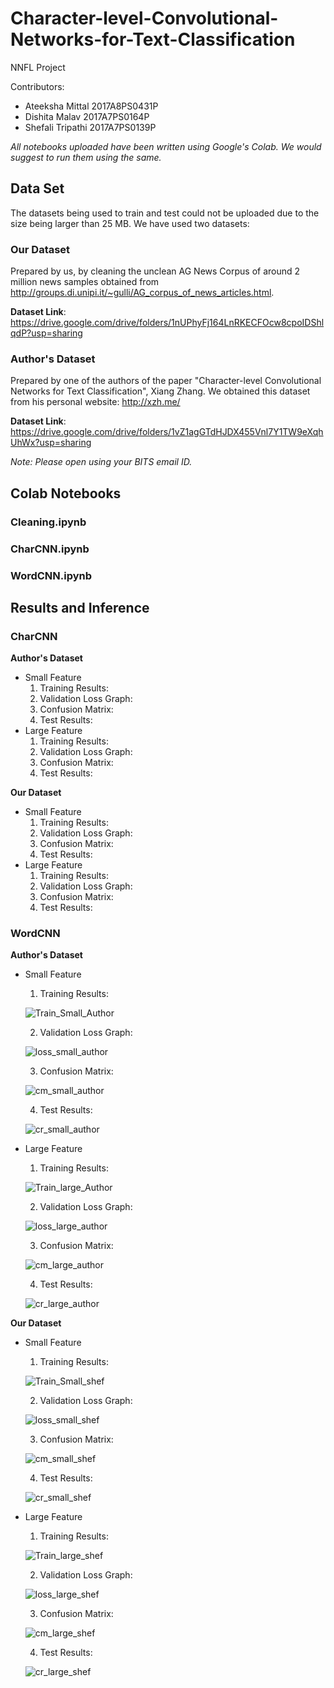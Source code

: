 # Character-level-Convolutional-Networks-for-Text-Classification
NNFL Project

Contributors: 
- Ateeksha Mittal 2017A8PS0431P
- Dishita Malav 2017A7PS0164P
- Shefali Tripathi 2017A7PS0139P

*All notebooks uploaded have been written using Google's Colab. We would suggest to run them using the same.*

## Data Set

The datasets being used to train and test could not be uploaded due to the size being larger than 25 MB.
We have used two datasets:

### Our Dataset

Prepared by us, by cleaning the unclean AG News Corpus of around 2 million news samples obtained from http://groups.di.unipi.it/~gulli/AG_corpus_of_news_articles.html. 

**Dataset Link**: https://drive.google.com/drive/folders/1nUPhyFj164LnRKECFOcw8cpoIDShlqdP?usp=sharing

### Author's Dataset

Prepared by one of the authors of the paper "Character-level Convolutional Networks for Text Classification", Xiang Zhang.
We obtained this dataset from his personal website: http://xzh.me/

**Dataset Link**: https://drive.google.com/drive/folders/1vZ1agGTdHJDX455Vnl7Y1TW9eXqhUhWx?usp=sharing

*Note: Please open using your BITS email ID.*

## Colab Notebooks

### Cleaning.ipynb
### CharCNN.ipynb
### WordCNN.ipynb

## Results and Inference

### CharCNN
**Author's Dataset**
- Small Feature
  1. Training Results:  
  2. Validation Loss Graph:
  3. Confusion Matrix:
  4. Test Results:
- Large Feature
  1. Training Results:
  2. Validation Loss Graph:
  3. Confusion Matrix:
  4. Test Results:
  
**Our Dataset**
- Small Feature
  1. Training Results:
  2. Validation Loss Graph:
  3. Confusion Matrix:
  4. Test Results:
- Large Feature
  1. Training Results:
  2. Validation Loss Graph:
  3. Confusion Matrix:
  4. Test Results:
 
### WordCNN
**Author's Dataset**
- Small Feature
  1. Training Results:
  
  ![Train_Small_Author](Results/WordCNN/train_small_author.jpg)
  
  2. Validation Loss Graph:
  
  ![loss_small_author](Results/WordCNN/loss_15epochs_small_author.png)
  
  3. Confusion Matrix:
  
  ![cm_small_author](Results/WordCNN/cm_15epochs_small_author.png)	
  
  4. Test Results:
  
  ![cr_small_author](Results/WordCNN/cr_small_author.png)	
  
- Large Feature
  1. Training Results:
  
  ![Train_large_Author](Results/WordCNN/train_large_author.jpg)
  
  2. Validation Loss Graph:
  
  ![loss_large_author](Results/WordCNN/loss_15epochs_large_author.png)
  
  3. Confusion Matrix:
  
  ![cm_large_author](Results/WordCNN/cm_15epochs_large_author.png)	
  
  4. Test Results:
  
  ![cr_large_author](Results/WordCNN/cr_large_author.jpg)
  
**Our Dataset**
- Small Feature
  1. Training Results:
  
  ![Train_Small_shef](Results/WordCNN/train_small_shef.png)
  
  2. Validation Loss Graph:
  
  ![loss_small_shef](Results/WordCNN/loss_15epochs_small_shef.png)
  
  3. Confusion Matrix:
  
  ![cm_small_shef](Results/WordCNN/cm_15epochs_small_shef.png)	
  
  4. Test Results:
  
  ![cr_small_shef](Results/WordCNN/cr_small_shef.png)	
  
- Large Feature
  1. Training Results:
  
  ![Train_large_shef](Results/WordCNN/train_large_shef.png)
  
  2. Validation Loss Graph:
  
  ![loss_large_shef](Results/WordCNN/loss_15epochs_large_shef.png)
  
  3. Confusion Matrix:
  
  ![cm_large_shef](Results/WordCNN/cm_15epochs_large_shef.png)	
  
  4. Test Results:
  
  ![cr_large_shef](Results/WordCNN/cr_large_shef.png)
  
